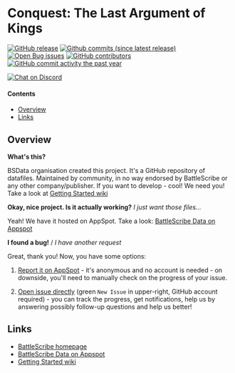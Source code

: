 Conquest: The Last Argument of Kings
==================

[![GitHub release](https://img.shields.io/github/release/BSData/conquest-the-last-argument-of-kings.svg?style=flat-square)](https://github.com/BSData/conquest-the-last-argument-of-kings/releases/latest)
[![Github commits (since latest release)](https://img.shields.io/github/commits-since/BSData/conquest-the-last-argument-of-kings/latest.svg?style=flat-square)](https://github.com/BSData/conquest-the-last-argument-of-kings/releases)
[![Open Bug issues](https://img.shields.io/github/issues/BSData/conquest-the-last-argument-of-kings/bug.svg?style=flat-square&label=bugs)](https://github.com/BSData/conquest-the-last-argument-of-kings/issues?q=is%3Aissue+is%3Aopen+label%3Abug)
[![GitHub contributors](https://img.shields.io/github/contributors/BSData/conquest-the-last-argument-of-kings.svg?style=flat-square)](https://github.com/BSData/conquest-the-last-argument-of-kings/graphs/contributors)
[![GitHub commit activity the past year](https://img.shields.io/github/commit-activity/y/BSData/conquest-the-last-argument-of-kings.svg?style=flat-square)](https://github.com/BSData/conquest-the-last-argument-of-kings/pulse/monthly)

[![Chat on Discord](https://img.shields.io/discord/558412685981777922.svg?logo=discord&style=popout-square)](https://discord.gg/KqPVhds)

#### Contents ####

* [Overview][]
* [Links][]

## Overview ##
[Overview]: #overview

__What's this?__

BSData organisation created this project. It's a GitHub repository of datafiles.
Maintained by community, in no way endorsed by BattleScribe or any other company/publisher. If you want
to develop - cool! We need you! Take a look at [Getting Started wiki][]

__Okay, nice project. Is it actually working?__ _I just want those files..._

Yeah! We have it hosted on AppSpot. Take a look: [BattleScribe Data on Appspot][]

__I found a bug!__ / *I have another request*

Great, thank you! Now, you have some options:

1. [Report it on AppSpot][] - it's anonymous and no account is needed - on downside, you'll need to manually check on the progress of your issue.

2. [Open issue directly][] (green `New Issue` in upper-right, GitHub account required) - you can track the progress, get notifications, help us by answering possibly follow-up questions and help us better!

## Links ##
[Links]: #links

* [BattleScribe homepage][]
* [BattleScribe Data on Appspot][]
* [Getting Started wiki][]

[Report it on Appspot]: http://battlescribedata.appspot.com/#/repo/conquest-the-last-argument-of-kings
[Open Issue directly]: https://github.com/BSData/conquest-the-last-argument-of-kings/issues
[BattleScribe homepage]: http://www.battlescribe.net/
[BattleScribe Data on Appspot]: http://battlescribedata.appspot.com/#/repos
[Getting Started wiki]: https://github.com/BSData/catalogue-development/wiki/Getting-Started#contributing
